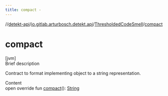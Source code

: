 ```yaml
---
title: compact -
---
```

//[detekt-api](../../index.md)/[io.gitlab.arturbosch.detekt.api](../index.md)/[ThresholdedCodeSmell](index.md)/[compact](compact.md)



# compact  
[jvm]  
Brief description  


Contract to format implementing object to a string representation.

  
Content  
open override fun [compact](compact.md)(): [String](https://kotlinlang.org/api/latest/jvm/stdlib/kotlin/-string/index.html)  



